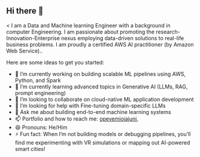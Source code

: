 ## Hi there 👋

<
I am a Data and Machine learning Engineer with a background in computer Engineering. I am passionate about promoting the research-Innovation-Enterprise nexus employing data-driven solutions to real-life business problems. I am proudly a certified AWS AI practitioner (by Amazon Web Service)..

Here are some ideas to get you started:

- 🔭 I’m currently working on building scalable ML pipelines using AWS, Python, and Spark
- 🌱 I’m currently learning advanced topics in Generative AI (LLMs, RAG, prompt engineering)
- 👯 I’m looking to collaborate on cloud-native ML application development
- 🤔 I’m looking for help with Fine-tuning domain-specific LLMs
- 💬 Ask me about building end-to-end machine learning systems
- 📫 Portfolio and how to reach me: <a href="https://jajupeter.github.io/opeyemiojajuni/index.html" target="new">opeyemiojajuni</a>, 
- 😄 Pronouns: He/Him
- ⚡ Fun fact: When I’m not building models or debugging pipelines, you’ll find me experimenting with VR simulations or mapping out AI-powered smart cities!
  >
